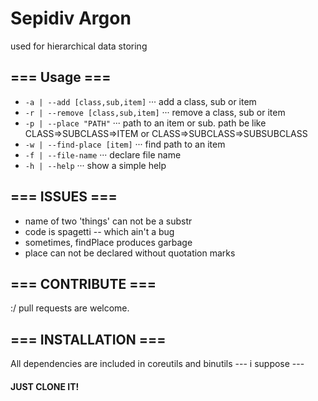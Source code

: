 Sepidiv Argon
======
used for hierarchical data storing

=== Usage ===
------
* `-a | --add [class,sub,item]`
··· add a class, sub or item
* `-r | --remove [class,sub,item]`
··· remove a class, sub or item
* `-p | --place "PATH"`
··· path to an item or sub. path be like CLASS=>SUBCLASS=>ITEM or CLASS=>SUBCLASS=>SUBSUBCLASS
* `-w | --find-place [item]`
··· find path to an item
* `-f | --file-name`
··· declare file name
* `-h | --help`
··· show a simple help

=== ISSUES ===
------
* name of two 'things' can not be a substr
* code is spagetti -- which ain't a bug
* sometimes, findPlace produces garbage
* place can not be declared without quotation marks

=== CONTRIBUTE ===
------
:/
pull requests are welcome.

=== INSTALLATION ===
------
All dependencies are included in coreutils and binutils --- i suppose ---

#### JUST CLONE IT!